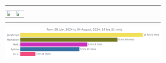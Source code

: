 ***

<table border-collapse:collapse; rules=none cellspacing=0 align=center>
    <tr>
        <td>
            <img style="width: auto; height: 200px; max-width: 49%;" src="https://github-readme-stats.vercel.app/api?username=JW5123&show_icons=true&theme=nightowl">
        </td>
        <td>
            <img style="width: auto; height: 200px; max-width: 49%;" src="https://github-readme-stats.vercel.app/api/top-langs/?username=JW5123&theme=nightowl&layout=compact&langs_count=8">
        </td>
    </tr>
</table>

***

<img src="https://github.com/JW5123/JW5123/blob/main/images/stat.svg" alt="JW5123 WakaTime Activity">
